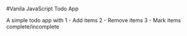 #Vanila JavaScript Todo App

A simple todo app with
    1 - Add items
    2 - Remove items
    3 - Mark items complete/incomplete